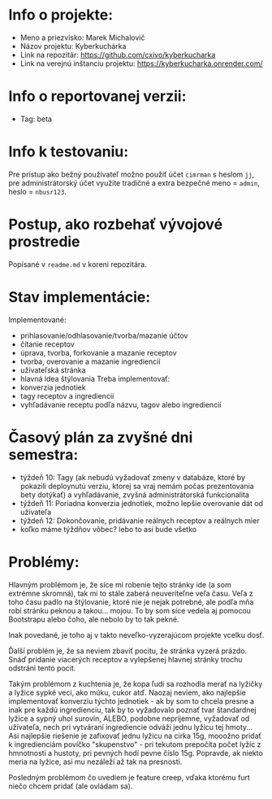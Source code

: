 # Info o projekte:
- Meno a priezvisko: Marek Michalovič
- Názov projektu: Kyberkuchárka
- Link na repozitár: https://github.com/cxivo/kyberkucharka
- Link na verejnú inštanciu projektu: https://kyberkucharka.onrender.com/

# Info o reportovanej verzii:
- Tag: beta    <!-- Uviesť beta_cisloSubverzie, ak ste robili v bete zmeny pred termínom odovzdania -->

# Info k testovaniu:     
Pre prístup ako bežný používateľ možno použiť účet `cimrman` s heslom `jj`, pre administrátorský účet využite tradičné a extra bezpečné meno = `admin`, heslo = `nbusr123`.

# Postup, ako rozbehať vývojové prostredie 
Popísané v `readme.md` v koreni repozitára.

# Stav implementácie:
Implementované:
- prihlasovanie/odhlasovanie/tvorba/mazanie účtov
- čítanie receptov
- úprava, tvorba, forkovanie a mazanie receptov
- tvorba, overovanie a mazanie ingrediencií
- užívateľská stránka
- hlavná idea štýlovania
Treba implementovať:
- konverzia jednotiek
- tagy receptov a ingrediencií
- vyhľadávanie receptu podľa názvu, tagov alebo ingrediencií

# Časový plán za zvyšné dni semestra:
- týždeň 10: Tagy (ak nebudú vyžadovať zmeny v databáze, ktoré by pokazili deploynutú verziu, ktorej sa vraj nemám počas prezentovania bety dotýkať) a vyhľadávanie, zvyšná administrátorská funkcionalita
- týždeň 11: Poriadna konverzia jednotiek, možno lepšie overovanie dát od užívateľa
- týždeň 12: Dokončovanie, pridávanie reálnych receptov a reálnych mier
- koľko máme týždňov vôbec? lebo to asi bude všetko

# Problémy:
Hlavným problémom je, že síce mi robenie tejto stránky ide (a som extrémne skromná), tak mi to stále zaberá neuveriteľne veľa času. Veľa z toho času padlo na štýlovanie, ktoré nie je nejak potrebné, ale podľa mňa robí stránku peknou a takou... mojou. To by som síce vedela aj pomocou Bootstrapu alebo čoho, ale nebolo by to tak pekné.

Inak povedané, je toho aj v takto neveľko-vyzerajúcom projekte vcelku dosť. 

Ďalší problém je, že sa neviem zbaviť pocitu, že stránka vyzerá prázdo. Snáď pridanie viacerých receptov a vylepšenej hlavnej stránky trochu odstráni tento pocit.

Takým problémom z kuchtenia je, že kopa ľudí sa rozhodla merať na lyžičky a lyžice sypké veci, ako múku, cukor atď. Naozaj neviem, ako najlepšie implementovať konverziu týchto jednotiek - ak by som to chcela presne a inak pre každú ingredienciu, tak by to vyžadovalo poznať tvar štandardnej lyžice a sypný uhol surovín, ALEBO, podobne nepríjemne, vyžadovať od užívateľa, nech pri vytváraní ingrediencie odváži jednu lyžicu tej hmoty... Asi najlepšie riešenie je zafixovať jednu lyžicu na cirka 15g, mooožno pridať k ingredienciám povíčko "skupenstvo" - pri tekutom prepočíta počet lyžíc z hmnotnosti a hustoty, pri pevných hodí pevne číslo 15g. Popravde, ak niekto meria na lyžice, asi mu nezáleží až tak na presnosti.

Posledným problémom čo uvediem je feature creep, vďaka ktorému furt niečo chcem pridať (ale ovládam sa).
